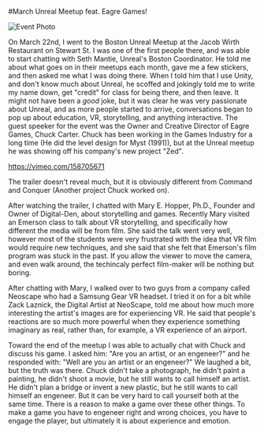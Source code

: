 
#March Unreal Meetup feat. Eagre Games!

![Event Photo](http://i.imgur.com/mcjiUgl.jpg)

On March 22nd, I went to the Boston Unreal Meetup at the Jacob Wirth Restaurant on Stewart St. I was one of the first people there, and was able to start chatting with Seth Mantie, Unreal's Boston Coordinator. 
He told me about what goes on in their meetups each month, gave me a few stickers, and then asked me what I was doing there.
When I told him that I use Unity, and don't know much about Unreal, he scoffed and jokingly told me to write my name down, get "credit" for class for being there, and then leave. 
It might not have been a *good* joke, but it was clear he was very passionate about Unreal, and as more people started to arrive, conversations began to pop up about education, VR, storytelling, and anything interactive.
The guest speeker for the event was the Owner and Creative Director of Eagre Games, Chuck Carter. Chuck has been working in the Games Industry for a long time (He did the level design for Myst (1991)), but at the Unreal meetup he was showing off his company's new project "Zed".

https://vimeo.com/158705671

The trailer doesn't reveal much, but it is obviously different from Command and Conquer (Another project Chuck worked on). 

After watching the trailer, I chatted with Mary E. Hopper, Ph.D., Founder and Owner of Digital-Den, about storytelling and games. Recently Mary visited an Emerson class to talk about VR storytelling, and specifically how different the media will be from film. She said the talk went very well,
however most of the students were very frustrated with the idea that VR film would require new techniques, and she said that she felt that Emerson's film program was stuck in the past. If you allow the viewer to move the camera, and even walk around, the techincaly perfect film-maker will be nothing but boring. 

After chatting with Mary, I walked over to two guys from a company called Neoscape who had a Samsung Gear VR headset. I tried it on for a bit while Zack Laznick, the Digital Artist at NeoScape, told me about how much more interesting the artist's images are for experiencing VR. 
He said that people's reactions are so much more powerful when they experience something imaginary as real, rather than, for example, a VR experience of an airport.

Toward the end of the meetup I was able to actually chat with Chuck and discuss his game. I asked him: "Are you an artist, or an engeneer?" and he responded with: "Well are you an artist or an engeneer?" We laughed a bit, but
the truth was there. Chuck didn't take a photograph, he didn't paint a painting, he didn't shoot a movie, but he still wants to call himself an artist. He didn't plan a bridge or invent a new plastic, but he still wants to call himself an engeneer. But it can be very hard to call yourself both at the same time.
There is a reason to make a game over these other things. To make a game you have to engeneer right and wrong choices, you have to engage the player, but ultimately it is about experience and emotion.
